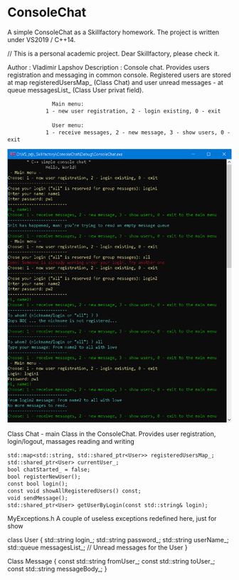 # ConsoleChat
A simple ConsoleChat as a Skillfactory homework.
The project is written under VS2019 / C++14.

// This is a personal academic project. Dear Skillfactory, please check it. 

  Author      : Vladimir Lapshov
  Description : Сonsole chat. Provides users registration 
                and messaging in common console. 
		Registered users are stored at map registeredUsersMap_ (Class Chat)
		and user unread messages - at queue messagesList_ (Class User privat field).
		
                  Main menu: 
                1 - new user registration, 2 - login existing, 0 - exit
		
                  User menu: 
                1 - receive messages, 2 - new message, 3 - show users, 0 - exit 
		
![ChatDemo](ChatDemo.png)

Class Chat - main Class in the ConsoleChat. 
	Provides user registration, login/logout, massages reading and writing
	
	std::map<std::string, std::shared_ptr<User>> registeredUsersMap_; 
	std::shared_ptr<User> currentUser_;
	bool chatStarted_ = false;
	bool registerNewUser();
	const bool login(); 
	const void showAllRegisteredUsers() const;
	void sendMessage();
	std::shared_ptr<User> getUserByLogin(const std::string& login);

MyExceptions.h
	A couple of useless exceptions redefined  here, 
	just for show

class User
{
	std::string login_;
	std::string password_;
	std::string userName_;
	std::queue<Message> messagesList_; // Unread messages for the User
}  

Class Message
{
	const std::string fromUser_;
	const std::string toUser_;
	const std::string messageBody_;
  }
  
